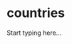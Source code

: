 # countries

<include from="Snippets-PortalAPI.md" element-id="snippet-header" />

Start typing here...
